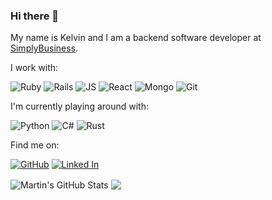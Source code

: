 ### Hi there 👋

<!--
**kks110/kks110** is a ✨ _special_ ✨ repository because its `README.md` (this file) appears on your GitHub profile.

Here are some ideas to get you started:

- 🔭 I’m currently working on ...
- 🌱 I’m currently learning ...
- 👯 I’m looking to collaborate on ...
- 🤔 I’m looking for help with ...
- 💬 Ask me about ...
- 📫 How to reach me: ...
- 😄 Pronouns: ...
- ⚡ Fun fact: ...
-->

My name is Kelvin and I am a backend software developer at [SimplyBusiness](www.simplybusiness.co.uk).

I work with:

![Ruby](https://img.shields.io/badge/ruby-%23CC342D.svg?&style=for-the-badge&logo=ruby&logoColor=white) ![Rails](https://img.shields.io/badge/rails%20-%23CC0000.svg?&style=for-the-badge&logo=ruby-on-rails&logoColor=white) ![JS](https://img.shields.io/badge/javascript%20-%23323330.svg?&style=for-the-badge&logo=javascript&logoColor=%23F7DF1E)  ![React](https://img.shields.io/badge/react%20-%2320232a.svg?&style=for-the-badge&logo=react&logoColor=%2361DAFB) ![Mongo](https://img.shields.io/badge/MongoDB-%234ea94b.svg?&style=for-the-badge&logo=mongodb&logoColor=white) ![Git](https://img.shields.io/badge/git%20-%23F05033.svg?&style=for-the-badge&logo=git&logoColor=white)

I'm currently playing around with:

 ![Python](https://img.shields.io/badge/python%20-%2314354C.svg?&style=for-the-badge&logo=python&logoColor=white) ![C#](https://img.shields.io/badge/C%23%20-%23239120.svg?&style=for-the-badge&logo=c-sharp&logoColor=white) ![Rust](https://img.shields.io/badge/rust-%23000000.svg?&style=for-the-badge&logo=rust&logoColor=white)

Find me on:

[![GitHub](https://img.shields.io/badge/github%20-%23121011.svg?&style=for-the-badge&logo=github&logoColor=white)](https://github.com/kks110) [![Linked In](https://img.shields.io/badge/linkedin%20-%230077B5.svg?&style=for-the-badge&logo=linkedin&logoColor=white)](https://www.linkedin.com/in/kelvin-samuel-0910b92a/)

<p float="left">
  <img align="center" src="https://github-readme-stats.vercel.app/api/top-langs/?username=kks110&langs_count=6&hide=html" alt="Martin's GitHub Stats" />
  <img align="center" src="https://github-readme-stats.vercel.app/api?username=kks110&count_private=true&show_icons=true&line_height=27&include_all_commits=true" />
<p>
